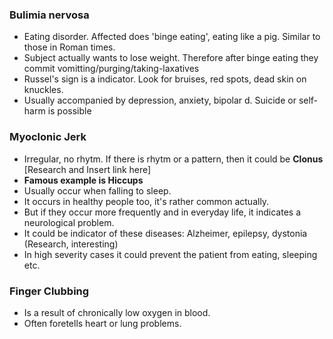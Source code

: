 ### Bulimia nervosa
- Eating disorder. Affected does 'binge eating', eating like a pig. Similar to those in Roman times.
- Subject actually wants to lose weight. Therefore after binge eating they commit vomitting/purging/taking-laxatives
- Russel's sign is a indicator. Look for bruises, red spots, dead skin on knuckles.
- Usually accompanied by depression, anxiety, bipolar d. Suicide or self-harm is possible

### Myoclonic Jerk
- Irregular, no rhytm. If there is rhytm or a pattern, then it could be **Clonus** [Research and Insert link here]
- **Famous example is Hiccups**
- Usually occur when falling to sleep.
- It occurs in healthy people too, it's rather common actually.
- But if they occur more frequently and in everyday life, it indicates a neurological problem.
- It could be indicator of these diseases: Alzheimer, epilepsy, dystonia (Research, interesting) 
- In high severity cases it could prevent the patient from eating, sleeping etc.


### Finger Clubbing
- Is a result of chronically low oxygen in blood.
- Often foretells heart or lung problems.
